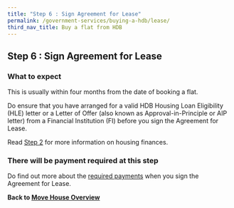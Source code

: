 ```yaml
---
title: "Step 6 : Sign Agreement for Lease"
permalink: /government-services/buying-a-hdb/lease/
third_nav_title: Buy a flat from HDB
---
```


## Step 6 : Sign Agreement for Lease

### What to expect

This is usually within four months from the date of booking a flat. 

Do ensure that you have arranged for a valid HDB Housing Loan Eligibility (HLE) letter or a Letter of Offer (also known as Approval-in-Principle or AIP letter) from a Financial Institution (FI) before you sign the Agreement for Lease.

Read [Step 2](/government-services/buying-a-hdb/finances/) for more information on housing finances.

### There will be payment required at this step 

Do find out more about the <a href="https://www.hdb.gov.sg/cs/infoweb/residential/buying-a-flat/new/staggered-downpayment-scheme" target="_blank">required payments</a> when you sign the Agreement for Lease.

**Back to [Move House Overview](/government-services/move-house/overview/)**